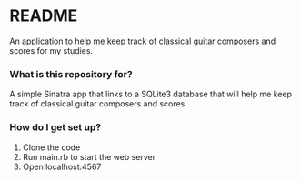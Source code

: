 # README #

An application to help me keep track of classical guitar composers and scores for my studies.

### What is this repository for? ###

A simple Sinatra app that links to a SQLite3 database that will help me keep track of classical guitar composers and scores.

### How do I get set up? ###

1. Clone the code
2. Run main.rb to start the web server
3. Open localhost:4567
